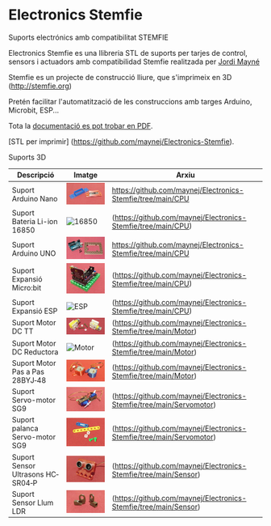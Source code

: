 # Electronics Stemfie

Suports electrónics amb compatibilitat STEMFIE

Electronics Stemfie es una llibreria STL de suports per tarjes de control, sensors i actuadors 
amb compatibilidad Stemfie realitzada per [Jordi Mayné](https://github.com/maynej) 

Stemfie es un projecte de construcció lliure, que s'imprimeix en 3D (http://stemfie.org) 

Pretén facilitar l'automatització de les construccions amb targes Arduino, Microbit, ESP...

Tota la [documentació es pot trobar en PDF](https://github.com/maynej/Electronics-Stemfie/tree/main/Doc).

[STL per imprimir] (https://github.com/maynej/Electronics-Stemfie).

Suports 3D
  
Descripció         | Imatge          | Arxiu         
------------- | ------------- | ------------- 
Suport Arduino Nano|![ArduinoUNO](Imatges/ArduinoNano.png) | https://github.com/maynej/Electronics-Stemfie/tree/main/CPU  
Suport Bateria Li-ion 16850|![16850](Imatges/16850.png) | (https://github.com/maynej/Electronics-Stemfie/tree/main/CPU)  
Suport Arduino UNO|![ArduinoUNO](Imatges/ArduinoUNO.png) | https://github.com/maynej/Electronics-Stemfie/tree/main/CPU 
Suport Expansió Micro:bit|![Microbit](/Imatges/Microbit.png) | (https://github.com/maynej/Electronics-Stemfie/tree/main/CPU)  
Suport Expansió ESP|![ESP](Imatges/ESP.png) | (https://github.com/maynej/Electronics-Stemfie/tree/main/CPU)  
Suport Motor DC TT|![Motor](Imatges/MotorTT.png) | (https://github.com/maynej/Electronics-Stemfie/tree/main/Motor)  
Suport Motor DC Reductora|![Motor](Imatges/MotorDCReductora.png) | (https://github.com/maynej/Electronics-Stemfie/tree/main/Motor)
Suport Motor Pas a Pas 28BYJ‐48|![Motor](Imatges/28BYJ-48.png) | (https://github.com/maynej/Electronics-Stemfie/tree/main/Motor)
Suport Servo-motor SG9|![Servo](Imatges/ServoMotor.png) | (https://github.com/maynej/Electronics-Stemfie/tree/main/Servomotor)
Suport palanca Servo-motor SG9|![Servo](Imatges/Adapter.png) | (https://github.com/maynej/Electronics-Stemfie/tree/main/Servomotor)
Suport Sensor Ultrasons HC‐SR04‐P|![Sensor](Imatges/SensorDistancia.png) | (https://github.com/maynej/Electronics-Stemfie/tree/main/Sensor) 
Suport Sensor Llum LDR|![Sensor](Imatges/LDR.png) | (https://github.com/maynej/Electronics-Stemfie/tree/main/Sensor) 



